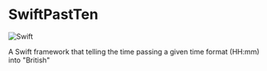 # SwiftPastTen

![Swift](https://github.com/renaudjenny/SwiftPastTen/workflows/Swift/badge.svg)

A Swift framework that telling the time passing a given time format (HH:mm) into "British"
